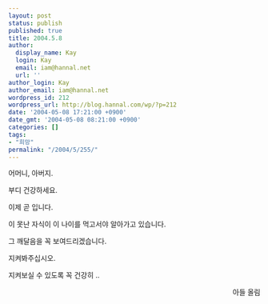 ```yaml
---
layout: post
status: publish
published: true
title: 2004.5.8
author:
  display_name: Kay
  login: Kay
  email: iam@hannal.net
  url: ''
author_login: Kay
author_email: iam@hannal.net
wordpress_id: 212
wordpress_url: http://blog.hannal.com/wp/?p=212
date: '2004-05-08 17:21:00 +0900'
date_gmt: '2004-05-08 08:21:00 +0900'
categories: []
tags:
- "희망"
permalink: "/2004/5/255/"
---
```

<p>어머니, 아버지.</p>
<p>부디 건강하세요.</p>
<p>이제 곧 입니다.</p>
<p>이 못난 자식이 이 나이를 먹고서야 알아가고 있습니다.</p>
<p>그 깨달음을 꼭 보여드리겠습니다.</p>
<p>지켜봐주십시오.</p>
<p>지켜보실 수 있도록 꼭 건강히 ..</p>
<p align="right">아들 올림</p>

